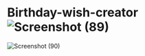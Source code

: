 # Birthday-wish-creator![Screenshot (89)](https://github.com/Saniyakhan7543/Birthday-wish-creator/assets/133801644/7bf3c3d1-aaa9-4584-9da2-96c0ef92a771)

![Screenshot (90)](https://github.com/Saniyakhan7543/Birthday-wish-creator/assets/133801644/cabf0e1d-96c4-48f4-8f45-fe992b73846b)
